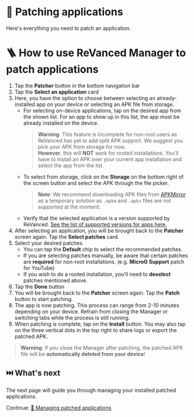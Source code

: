 # 🧩 Patching applications
Here's everything you need to patch an application.

# 🪜 How to use ReVanced Manager to patch applications 

1. Tap the **Patcher** button in the bottom navigation bar
2. Tap the **Select an application** card
3. Here, you have the option to choose between selecting an already-installed app on your device or selecting an APK file from storage.
   * For selecting on-device applications, tap on the desired app from the shown list. For an app to show up in this list, the app must be already installed on the device.
     > **Warning**: This feature is incomplete for non-root users as ReVanced has yet to add split APK support. We suggest you pick your APK from storage for now.  
     **However**, this will **NOT** work for rooted installations. You'll have to install an APK over your current app installation and select the app from the list.
   * To select from storage, click on the **Storage** on the bottom right of the screen button and select the APK through the file picker.
     > **Note**: We recommend downloading APK files from [APKMirror](https://www.apkmirror.com/) as a temporary solution as `.apkm` and `.apks` files are not supported at the moment.
   * Verify that the selected application is a version supported by ReVanced. [See the list of supported versions for apps here.](https://github.com/revanced/revanced-patches#-patches)
4. After selecting an application, you will be brought back to the **Patcher** screen again. Tap the **Select patches** card.
5. Select your desired patches
   * You can tap the **Default** chip to select the recommended patches.
   * If you are selecting patches manually, be aware that certain patches are **required** for non-root installations. (e.g. **MicroG Support** patch for YouTube)
   * If you wish to do a rooted installation, you'll need to **deselect** patches mentioned above.
6. Tap the **Done** button
7. You will be brought back to the **Patcher** screen again. Tap the **Patch** button to start patching.
8. The app is now patching. This process can range from 2-10 minutes depending on your device. Refrain from closing the Manager or switching tabs while the process is still running.
9.  When patching is complete, tap on the **Install** button. You may also tap on the three vertical dots in the top right to share logs or export the patched APK.
   > **Warning**: If you close the Manager after patching, the patched APK file will be **automatically deleted from your device**!

## ⏭️ What's next

The next page will guide you through managing your installed patched applications.

Continue: [🧰 Managing patched applications](2_managing-patched-applications.md)